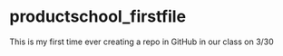 # productschool_firstfile
This is my first time ever creating a repo in GitHub in our class on 3/30
